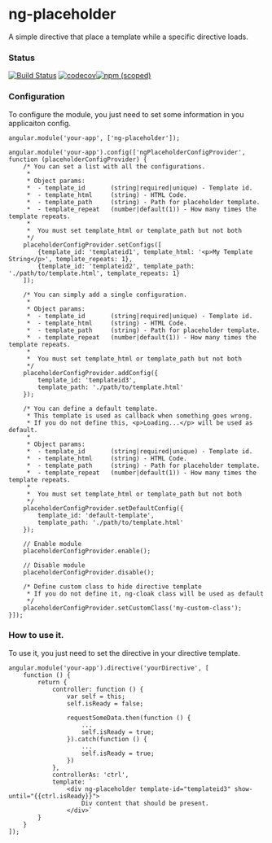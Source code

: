
# ng-placeholder
A simple directive that place a template while a specific directive loads.

### Status
[![Build Status](https://travis-ci.org/rfskitles/ng-placeholder.svg?branch=master)](https://travis-ci.org/rfskitles/ng-placeholder) [![codecov](https://codecov.io/gh/rfskitles/ng-placeholder/branch/master/graph/badge.svg)](https://codecov.io/gh/rfskitles/ng-placeholder)[![npm (scoped)](https://img.shields.io/npm/v/@cycle/core.svg)](https://github.com/rfskitles/ng-placeholder)


### Configuration
To configure the module, you just need to set some information in you applicaiton config.

```
angular.module('your-app', ['ng-placeholder']);

angular.module('your-app').config(['ngPlaceholderConfigProvider', function (placeholderConfigProvider) {
    /* You can set a list with all the configurations.
     *
     * Object params:
     *  - template_id       (string|required|unique) - Template id.
     *  - template_html     (string) - HTML Code.
     *  - template_path     (string) - Path for placeholder template.
     *  - template_repeat   (number|default(1)) - How many times the template repeats.
     *
     *  You must set template_html or template_path but not both
     */
    placeholderConfigProvider.setConfigs([
        {template_id: 'templateid1', template_html: '<p>My Template String</p>', template_repeats: 1},
        {template_id: 'templateid2', template_path: './path/to/template.html', template_repeats: 1}
    ]);

    /* You can simply add a single configuration.
     *
     * Object params:
     *  - template_id       (string|required|unique) - Template id.
     *  - template_html     (string) - HTML Code.
     *  - template_path     (string) - Path for placeholder template.
     *  - template_repeat   (number|default(1)) - How many times the template repeats.
     *
     *  You must set template_html or template_path but not both
     */
    placeholderConfigProvider.addConfig({
        template_id: 'templateid3',
        template_path: './path/to/template.html'
    });

    /* You can define a default template.
     * This template is used as callback when something goes wrong.
     * If you do not define this, <p>Loading...</p> will be used as default.
     *
     * Object params:
     *  - template_id       (string|required|unique) - Template id.
     *  - template_html     (string) - HTML Code.
     *  - template_path     (string) - Path for placeholder template.
     *  - template_repeat   (number|default(1)) - How many times the template repeats.
     *
     *  You must set template_html or template_path but not both
     */
    placeholderConfigProvider.setDefaultConfig({
        template_id: 'default-template',
        template_path: './path/to/template.html'
    });

    // Enable module
    placeholderConfigProvider.enable();

    // Disable module
    placeholderConfigProvider.disable();

    /* Define custom class to hide directive template
     * If you do not define it, ng-cloak class will be used as default
     */
    placeholderConfigProvider.setCustomClass('my-custom-class');
}]);
```

### How to use it.
To use it, you just need to set the directive in your directive template.

```
angular.module('your-app').directive('yourDirective', [
    function () {
        return {
            controller: function () {
                var self = this;
                self.isReady = false;

                requestSomeData.then(function () {
                    ...
                    self.isReady = true;
                }).catch(function () {
                    ...
                    self.isReady = true;
                })
            },
            controllerAs: 'ctrl',
            template: `
                <div ng-placeholder template-id="templateid3" show-until="{{ctrl.isReady}}">
                    Div content that should be present.
                </div>`
        }
    }
]);
```
